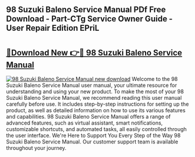 ## 98 Suzuki Baleno Service Manual PDf Free Download - Part-CTg Service Owner Guide - User Repair Edition EPriL

# <h2><a href="http://bc81117.oget.top/?id=98+Suzuki+Baleno+Service+Manual">🔗Download New 👉🔴 98 Suzuki Baleno Service Manual</a></h2>

[![98 Suzuki Baleno Service Manual new download](https://i.imgur.com/5g1atiW.png)](http://bc81117.oget.top/?id=98+Suzuki+Baleno+Service+Manual)
Welcome to the 98 Suzuki Baleno Service Manual user manual, your ultimate resource for understanding and using your new product. To make the most of your 98 Suzuki Baleno Service Manual, we recommend reading this user manual carefully before use. It includes step-by-step instructions for setting up the product, as well as detailed information on how to use its various features and capabilities. 98 Suzuki Baleno Service Manual offers a range of advanced features, such as virtual assistant, smart notifications, customizable shortcuts, and automated tasks, all easily controlled through the user interface. We're Here to Support You Every Step of the Way 98 Suzuki Baleno Service Manual. Our customer support team is available throughout your journey.

